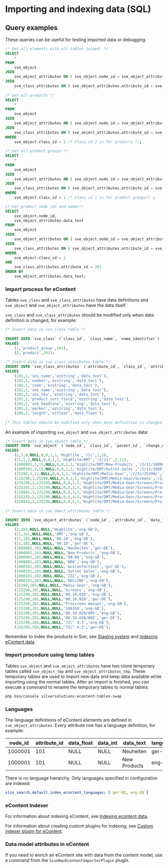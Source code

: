 # Importing and indexing data (SQL)

## Query examples

These queries can be useful for testing imported data or debugging.

``` sql
/* Get all elements with all tables joined: */
SELECT
    * 
FROM
    sve_object 
JOIN
    sve_object_attributes ON ( sve_object.node_id = sve_object_attributes.node_id ) 
JOIN
    sve_class_attributes ON ( sve_object_attributes.attribute_id = sve_class_attributes.attribute_id );
 
/* Get all products */
SELECT
    * 
FROM
    sve_object 
JOIN
    sve_object_attributes ON ( sve_object.node_id = sve_object_attributes.node_id ) 
JOIN
    sve_class_attributes ON ( sve_object_attributes.attribute_id = sve_class_attributes.attribute_id )
WHERE
    sve_object.class_id = 2 /* Class id 2 is for products */;
 
/* Get all product groups */
SELECT
    * 
FROM
    sve_object 
JOIN
    sve_object_attributes ON ( sve_object.node_id = sve_object_attributes.node_id ) 
JOIN
    sve_class_attributes ON ( sve_object_attributes.attribute_id = sve_class_attributes.attribute_id )
WHERE
    sve_object.class_id = 1 /* Class id 1 is for product groups*/ ;

/* Get product node ids and names*/
SELECT
    sve_object.node_id,
    sve_object_attributes.data_text
FROM
    sve_object 
JOIN
    sve_object_attributes ON ( sve_object.node_id = sve_object_attributes.node_id ) 
JOIN
    sve_class_attributes ON ( sve_object_attributes.attribute_id = sve_class_attributes.attribute_id )
WHERE
    sve_object.class_id = 2 
AND
    sve_class_attributes.attribute_id = 201
ORDER BY
    sve_object_attributes.data_text;
```

### Import process for eContent

Tables `sve_class` and `sve_class_attributes` have data definitions and `sve_object` and `sve_object_attributes` have the data itself.

`sve_class` and `sve_class_attributes` should be modified only when data definition is changed, for example:

``` sql
/* Insert data in sve_class table */
 
INSERT INTO `sve_class` (`class_id`, `class_name`, `name_identifier`)
VALUES
    (1,'product_group',101),
    (2,'product',201);
 
/* Insert data in sve_class_attributes table */
INSERT INTO `sve_class_attributes` (`attribute_id`, `class_id`, `attribute_name`, `ezdatatype`, `sort_field`)
VALUES
    (101,1,'ses_name','ezstring','data_text'),
    (102,1,'number','ezstring','data_text'),
    (103,1,'code','ezstring','data_text'),
    (201,2,'ses_name','ezstring','data_text'),
    (202,2,'ses_sku','ezstring','data_text'),
    (203,2,'product_sort_field','ezstring','data_text'),
    (204,2,'sub_headline','ezstring','data_text'),
    (205,2,'marker','ezstring','data_text'),
    (206,2,'length','ezfloat','data_float');
 
/* This tables should be modified only when data definition is changed. */
```

An example of importing `sve_object` and `sve_object_attributes` data:

``` sql
/* Insert data in sve_object table */
INSERT INTO `sve_object` (`node_id`, `class_id`, `parent_id`, `change_date`, `blocked`, `hidden`, `priority`, `section`, `url_alias`, `path_string`, `depth`, `main_node_id`)
VALUES
    (2,1,0,NULL,0,0,1,1,'Highlite','/2/',1,2),
    (11,1,2,NULL,0,0,1,1,'Highlite/DMT','/2/11/',2,11),
    (1000001,1,11,NULL,0,0,1,1,'Highlite/DMT/New-Products','/2/11/1000001/',3,1000001),
    (1000101,1,11,NULL,0,0,1,1,'Highlite/DMT/Outlet-Sales','/2/11/1000101/',3,1000101),
    (25290,1,11,NULL,0,0,1,1,'Highlite/DMT/Media-Gear','/2/11/25290/',3,25290),
    (125290,1,25290,NULL,0,0,1,1,'Highlite/DMT/Media-Gear/Screens','/2/11/25290/125290/',4,125290),
    (225290,2,125290,NULL,0,0,1,1,'Highlite/DMT/Media-Gear/Screens/Proscreen-manual','/2/11/25290/125290/225290/',5,225290),
    (225291,2,125290,NULL,0,0,2,1,'Highlite/DMT/Media-Gear/Screens/Proscreen-manual_1','/2/11/25290/125290/225291/',5,225291),
    (220841,2,125290,NULL,0,0,3,1,'Highlite/DMT/Media-Gear/Screens/Projection-Screen-4-3','/2/11/25290/125290/220841/',5,220841),
    (225292,2,125290,NULL,0,0,4,1,'Highlite/DMT/Media-Gear/Screens/Proscreen-manual_2','/2/11/25290/125290/225292/',5,225292),
    (220842,2,125290,NULL,0,0,5,1,'Highlite/DMT/Media-Gear/Screens/Projection-Screen-4-3-Manual','/2/11/25290/125290/220842/',5,220842);
 
/* Insert data in sve_obect_attributes table */
 
INSERT INTO `sve_object_attributes` (`node_id`, `attribute_id`, `data_float`, `data_int`, `data_text`, `language`)
VALUES
    (2,101,NULL,NULL,'Highlite','eng-GB'),
    (11,101,NULL,NULL,'DMT','eng-GB'),
    (11,102,NULL,NULL,'00.10','eng-GB'),
    (11,102,NULL,NULL,'00.10','ger-DE'),
    (1000001,101,NULL,NULL,'Neuheiten','ger-DE'),
    (1000001,101,NULL,NULL,'New Products','eng-GB'),
    (1000001,102,NULL,NULL,'00.00','eng-GB'),
    (1000001,103,NULL,NULL,'NEW','eng-GB'),
    (1000101,101,NULL,NULL,'Auslaufartikel','ger-DE'),
    (1000101,101,NULL,NULL,'Outlet Sales','eng-GB'),
    (1000101,102,NULL,NULL,'ZZZ','eng-GB'),
    (1000101,103,NULL,NULL,'DECLINE','eng-GB'),
    (25290,101,NULL,NULL,'Media Gear','eng-GB'),
    (125290,101,NULL,NULL,'Screens','eng-GB'),
    (125290,102,NULL,NULL,'00.10.020','eng-GB'),
    (125290,102,NULL,NULL,'00.10.020','ger-DE'),
    (225290,201,NULL,NULL,'Proscreen manual','eng-GB'),
    (225290,202,NULL,NULL,'100350','eng-GB'),
    (225290,203,NULL,NULL,'00.10.020/005','eng-GB'),
    (225290,203,NULL,NULL,'00.10.020/005','ger-DE'),
    (225290,204,NULL,NULL,'72\" 4:3','eng-GB'),
    (225290,204,NULL,NULL,'72\" 4:3','ger-DE');
```

Remember to index the products in Solr, see [Staging system](../../econtent_features/staging_system.md) and [Indexing eContent data](../../econtent_features/indexing_econtent_data/indexing_econtent_data.md)

### Import procedure using temp tables

Tables `sve_object` and `sve_object_attributes` have two clone temporary tables called `sve_object_tmp` and `sve_object_attributes_tmp`.
These temporary tables are used to import new data and keep data available while importing using the normal tables.
After an import is finished, you can execute a command to rename the temporary tables to normal tables:

``` bash
php bin/console silversolutions:econtent-tables-swap
```

### Languages

The language definitions of eContent elements are defined in `sve_object_attributes`. Every attribute row has a language definition, for example:

|node_id|attribute_id |   data_float | data_int  |  data_text    | language|
|---|---|---|---|---|---|
|1000001|101          |   NULL       | NULL      |  Neuheiten    | ger-DE|
|1000001|101          |   NULL       | NULL      |  New Products | eng-GB|

There is no language hierarchy. Only languages specified in configuration are indexed:

``` yaml
siso_search.default.index_econtent_languages: [ ger-DE, eng-GB ]
```

### eContent Indexer

For information about indexing eContent, see [Indexing econtent data](../../econtent_features/indexing_econtent_data/indexing_econtent_data.md).

For information about creating custom plugins for indexing, see [Custom indexer plugin for eContent](../econtent_search_cookbook/custom_indexer_plugin_for_econtent).

### Data model attributes in eContent

If you need to enrich an eContent site with data from the content model, use a command from the `SisoNavEcontentImporterPlugin` plugin. 

